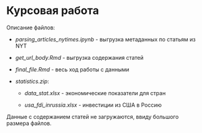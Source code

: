 # Курсовая работа

Описание файлов:

* *parsing_articles_nytimes.ipynb* - выгрузка метаданных по статьям из NYT

* *get_url_body.Rmd* - выгрузка содержания статей

* *final_file.Rmd* - весь ход работы с данными

* *statistics.zip*:

  * *data_stat.xlsx* - экономические показатели для стран 
  
  * *usa_fdi_inrussia.xlsx* - инвестиции из США в Россию
  
  
Данные с содержанием статей не загружаются, ввиду большого размера файлов.
